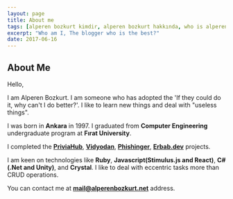 ```yaml
---
layout: page
title: About me
tags: [alperen bozkurt kimdir, alperen bozkurt hakkında, who is alperen bozkurt, about alperen bozkurt]
excerpt: "Who am I, The blogger who is the best?"
date: 2017-06-16
---
```

About Me
---

Hello,

I am Alperen Bozkurt. I am someone who has adopted the 'If they could do it, why can't I do better?'. I like to learn new things and deal with "useless things". 

I was born in **Ankara** in 1997. I graduated from **Computer Engineering** undergraduate program at **Fırat University**.

I completed the **[PriviaHub](https://priviahub.com/)**, **[Vidyodan](https://www.vidyodan.com/?shortlink=5b7484e6&pid=website-direct-store&source_caller=ui)**, **[Phishinger](https://phishinger.com/)**, **[Erbab.dev](https://erbab.dev/)** projects.

I am keen on technologies like **Ruby**, **Javascript(Stimulus.js and React)**, **C#(.Net and Unity)**, and **Crystal**. I like to deal with eccentric tasks more than CRUD operations. 

You can contact me at **[mail@alperenbozkurt.net](mailto:mail@alperenbozkurt.net)** address.
